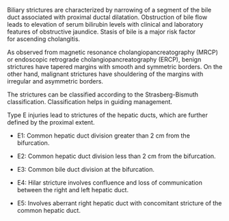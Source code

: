 Biliary strictures are characterized by narrowing of a segment of the bile duct associated with proximal ductal dilatation. Obstruction of bile flow leads to elevation of serum bilirubin levels with clinical and laboratory features of obstructive jaundice. Stasis of bile is a major risk factor for ascending cholangitis.

As observed from magnetic resonance cholangiopancreatography (MRCP) or endoscopic retrograde cholangiopancreatography (ERCP), benign strictures have tapered margins with smooth and symmetric borders. On the other hand, malignant strictures have shouldering of the margins with irregular and asymmetric borders.

The strictures can be classified according to the Strasberg-Bismuth classification. Classification helps in guiding management.

Type E injuries lead to strictures of the hepatic ducts, which are further defined by the proximal extent.

- E1: Common hepatic duct division greater than 2 cm from the bifurcation.

- E2: Common hepatic duct division less than 2 cm from the bifurcation.

- E3: Common bile duct division at the bifurcation.

- E4: Hilar stricture involves confluence and loss of communication between the right and left hepatic duct.

- E5: Involves aberrant right hepatic duct with concomitant stricture of the common hepatic duct.